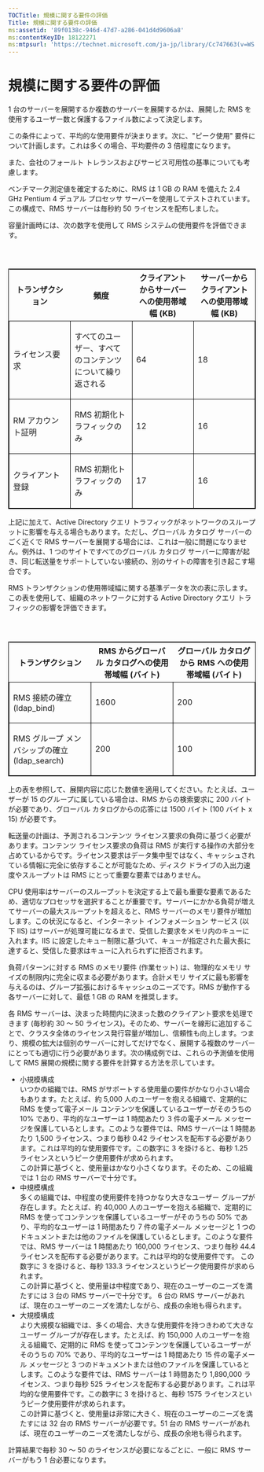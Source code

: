 ```yaml
---
TOCTitle: 規模に関する要件の評価
Title: 規模に関する要件の評価
ms:assetid: '89f0138c-946d-47d7-a286-041d4d9606a8'
ms:contentKeyID: 18122271
ms:mtpsurl: 'https://technet.microsoft.com/ja-jp/library/Cc747663(v=WS.10)'
---
```


規模に関する要件の評価
======================

1 台のサーバーを展開するか複数のサーバーを展開するかは、展開した RMS を使用するユーザー数と保護するファイル数によって決定します。

この条件によって、平均的な使用要件が決まります。次に、"ピーク使用" 要件について計画します。これは多くの場合、平均要件の 3 倍程度になります。

また、会社のフォールト トレランスおよびサービス可用性の基準についても考慮します。

ベンチマーク測定値を確定するために、RMS は 1 GB の RAM を備えた 2.4 GHz Pentium 4 デュアル プロセッサ サーバーを使用してテストされています。この構成で、RMS サーバーは毎秒約 50 ライセンスを配布しました。

容量計画時には、次の数字を使用して RMS システムの使用要件を評価できます。

###  

<p> </p>
<table style="border:1px solid black;">
<colgroup>
<col width="25%" />
<col width="25%" />
<col width="25%" />
<col width="25%" />
</colgroup>
<thead>
<tr class="header">
<th>トランザクション</th>
<th>頻度</th>
<th>クライアントからサーバーへの使用帯域幅 (KB)</th>
<th>サーバーからクライアントへの使用帯域幅 (KB)</th>
</tr>
</thead>
<tbody>
<tr class="odd">
<td style="border:1px solid black;"><p>ライセンス要求</p></td>
<td style="border:1px solid black;"><p>すべてのユーザー、すべてのコンテンツについて繰り返される</p></td>
<td style="border:1px solid black;"><p>64</p></td>
<td style="border:1px solid black;"><p>18</p></td>
</tr>
<tr class="even">
<td style="border:1px solid black;"><p>RM アカウント証明</p></td>
<td style="border:1px solid black;"><p>RMS 初期化トラフィックのみ</p></td>
<td style="border:1px solid black;"><p>12</p></td>
<td style="border:1px solid black;"><p>16</p></td>
</tr>
<tr class="odd">
<td style="border:1px solid black;"><p>クライアント登録</p></td>
<td style="border:1px solid black;"><p>RMS 初期化トラフィックのみ</p></td>
<td style="border:1px solid black;"><p>17</p></td>
<td style="border:1px solid black;"><p>16</p></td>
</tr>
</tbody>
</table>
  
上記に加えて、Active Directory クエリ トラフィックがネットワークのスループットに影響を与える場合もあります。ただし、グローバル カタログ サーバーのごく近くで RMS サーバーを展開する場合には、これは一般に問題になりません。例外は、1 つのサイトですべてのグローバル カタログ サーバーに障害が起き、同じ転送量をサポートしていない接続の、別のサイトの障害を引き起こす場合です。
  
RMS トランザクションの使用帯域幅に関する基準データを次の表に示します。この表を使用して、組織のネットワークに対する Active Directory クエリ トラフィックの影響を評価できます。
  
###  

<p> </p>
<table style="border:1px solid black;">
<colgroup>
<col width="33%" />
<col width="33%" />
<col width="33%" />
</colgroup>
<thead>
<tr class="header">
<th>トランザクション</th>
<th>RMS からグローバル カタログへの使用帯域幅 (バイト)</th>
<th>グローバル カタログから RMS への使用帯域幅 (バイト)</th>
</tr>
</thead>
<tbody>
<tr class="odd">
<td style="border:1px solid black;"><p>RMS 接続の確立 (ldap_bind)</p></td>
<td style="border:1px solid black;"><p>1600</p></td>
<td style="border:1px solid black;"><p>200</p></td>
</tr>
<tr class="even">
<td style="border:1px solid black;"><p>RMS グループ メンバシップの確立 (ldap_search)</p></td>
<td style="border:1px solid black;"><p>200</p></td>
<td style="border:1px solid black;"><p>100</p></td>
</tr>
</tbody>
</table>
  
上の表を参照して、展開内容に応じた数値を適用してください。たとえば、ユーザーが 15 のグループに属している場合は、RMS からの検索要求に 200 バイトが必要であり、グローバル カタログからの応答には 1500 バイト (100 バイト x 15) が必要です。
  
転送量の計画は、予測されるコンテンツ ライセンス要求の負荷に基づく必要があります。コンテンツ ライセンス要求の負荷は RMS が実行する操作の大部分を占めているからです。ライセンス要求はデータ集中型ではなく、キャッシュされている情報に完全に依存することが可能なため、ディスク ドライブの入出力速度やスループットは RMS にとって重要な要素ではありません。
  
CPU 使用率はサーバーのスループットを決定する上で最も重要な要素であるため、適切なプロセッサを選択することが重要です。サーバーにかかる負荷が増えてサーバーの最大スループットを超えると、RMS サーバーのメモリ要件が増加します。この状況になると、インターネット インフォメーション サービス (以下 IIS) はサーバーが処理可能になるまで、受信した要求をメモリ内のキューに入れます。IIS に設定したキュー制限に基づいて、キューが指定された最大長に達すると、受信した要求はキューに入れられずに拒否されます。
  
負荷パターンに対する RMS のメモリ要件 (作業セット) は、物理的なメモリ サイズの制限内に完全に収まる必要があります。合計メモリ サイズに最も影響を与えるのは、グループ拡張におけるキャッシュのニーズです。RMS が動作する各サーバーに対して、最低 1 GB の RAM を推奨します。
  
各 RMS サーバーは、決まった時間内に決まった数のクライアント要求を処理できます (毎秒約 30 ～ 50 ライセンス)。そのため、サーバーを線形に追加することで、クラスタ全体のライセンス発行容量が増加し、信頼性も向上します。つまり、規模の拡大は個別のサーバーに対してだけでなく、展開する複数のサーバーにとっても適切に行う必要があります。次の構成例では、これらの予測値を使用して RMS 展開の規模に関する要件を計算する方法を示しています。
  
-   小規模構成  
    いつかの組織では、RMS がサポートする使用量の要件がかなり小さい場合もあります。たとえば、約 5,000 人のユーザーを抱える組織で、定期的に RMS を使って電子メール コンテンツを保護しているユーザーがそのうちの 10% であり、平均的なユーザーは 1 時間あたり 3 件の電子メール メッセージを保護しているとします。このような要件では、RMS サーバーは 1 時間あたり 1,500 ライセンス、つまり毎秒 0.42 ライセンスを配布する必要があります。これは平均的な使用要件です。この数字に 3 を掛けると、毎秒 1.25 ライセンスというピーク使用要件が求められます。  
    この計算に基づくと、使用量はかなり小さくなります。そのため、この組織では 1 台の RMS サーバーで十分です。  
-   中規模構成  
    多くの組織では、中程度の使用要件を持つかなり大きなユーザー グループが存在します。たとえば、約 40,000 人のユーザーを抱える組織で、定期的に RMS を使ってコンテンツを保護しているユーザーがそのうちの 50% であり、平均的なユーザーは 1 時間あたり 7 件の電子メール メッセージと 1 つのドキュメントまたは他のファイルを保護しているとします。このような要件では、RMS サーバーは 1 時間あたり 160,000 ライセンス、つまり毎秒 44.4 ライセンスを配布する必要があります。これは平均的な使用要件です。 この数字に 3 を掛けると、毎秒 133.3 ライセンスというピーク使用要件が求められます。  
    この計算に基づくと、使用量は中程度であり、現在のユーザーのニーズを満たすには 3 台の RMS サーバーで十分です。 6 台の RMS サーバーがあれば、現在のユーザーのニーズを満たしながら、成長の余地も得られます。  
-   大規模構成  
    より大規模な組織では、多くの場合、大きな使用要件を持つきわめて大きなユーザー グループが存在します。たとえば、約 150,000 人のユーザーを抱える組織で、定期的に RMS を使ってコンテンツを保護しているユーザーがそのうちの 70% であり、平均的なユーザーは 1 時間あたり 15 件の電子メール メッセージと 3 つのドキュメントまたは他のファイルを保護しているとします。このような要件では、RMS サーバーは 1 時間あたり 1,890,000 ライセンス、つまり毎秒 525 ライセンスを配布する必要があります。これは平均的な使用要件です。この数字に 3 を掛けると、毎秒 1575 ライセンスというピーク使用要件が求められます。  
    この計算に基づくと、使用量は非常に大きく、現在のユーザーのニーズを満たすには 32 台の RMS サーバーが必要です。51 台の RMS サーバーがあれば、現在のユーザーのニーズを満たしながら、成長の余地も得られます。
  
計算結果で毎秒 30 ～ 50 のライセンスが必要になるごとに、一般に RMS サーバーがもう 1 台必要になります。
